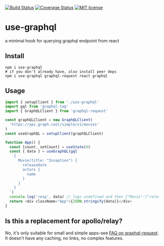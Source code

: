 [![Build Status](https://travis-ci.org/capaj/use-graphql.svg?branch=master)](https://travis-ci.org/capaj/use-graphql.svg?branch=master)
[![Coverage Status](https://coveralls.io/repos/github/capaj/use-graphql/badge.svg?branch=master)](https://coveralls.io/github/capaj/use-graphql?branch=master)
[![MIT license](http://img.shields.io/badge/license-MIT-brightgreen.svg)](http://opensource.org/licenses/MIT)

# use-graphql

a minimal hook for querying graphql endpoint from react

## Install

```
npm i use-graphql
# if you don't already have, also install peer deps
npm i use-graphql graphql-request react graphql
```

## Usage

```ts
import { setupClient } from './use-graphql'
import gql from 'graphql-tag'
import { GraphQLClient } from 'graphql-request'

const graphQLClient = new GraphQLClient(
  'https://api.graph.cool/simple/v1/movies'
)
const useGraphQL = setupClient(graphQLClient)

function App() {
  const [count, setCount] = useState(0)
  const { data } = useGraphQL(gql`
    {
      Movie(title: "Inception") {
        releaseDate
        actors {
          name
        }
      }
    }
  `)
  console.log('resp', data) // logs undefined and then {"Movie":{"releaseDate":"2010-08-28T20:00:00.000Z","actors":[{"name":"Leonardo DiCaprio"},{"name":"Ellen Page"},{"name":"Tom Hardy"},{"name":"Joseph Gordon-Levitt"},{"name":"Marion Cotillard"}]}}
  return <div className="App">{JSON.stringify(data)}</div>
}
```

## Is this a replacement for apollo/relay?

No, it's only suitable for small and simple apps-see [FAQ on graphql-request](https://github.com/prisma/graphql-request#whats-the-difference-between-graphql-request-apollo-and-relay). It doesn't have any caching, no links, no complex features.
